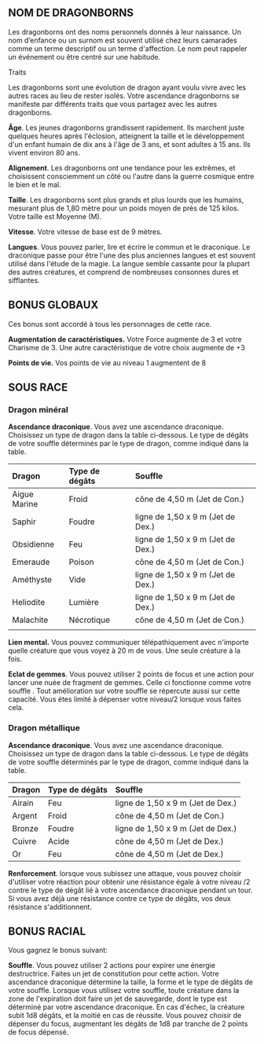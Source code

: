 ## NOM DE DRAGONBORNS

Les dragonborns ont des noms personnels donnés à leur naissance. Un nom d’enfance ou un surnom est souvent utilisé chez leurs camarades comme un terme descriptif ou un terme d'affection. Le nom peut rappeler un événement ou être centré sur une habitude.

Traits

Les dragonborns sont une évolution de dragon ayant voulu vivre avec les autres races au lieu de rester isolés. Votre ascendance dragonborns se manifeste par différents traits que vous partagez avec les autres dragonborns.

**Âge**. Les jeunes dragonborns grandissent rapidement. Ils marchent juste quelques heures après l'éclosion, atteignent la taille et le développement d'un enfant humain de dix ans à l'âge de 3 ans, et sont adultes à 15 ans. Ils vivent environ 80 ans.

**Alignement**. Les dragonborns ont une tendance pour les extrêmes, et choisissent consciemment un côté ou l'autre dans la guerre cosmique entre le bien et le mal.

**Taille**. Les dragonborns sont plus grands et plus lourds que les humains, mesurant plus de 1,80 mètre pour un poids moyen de près de 125 kilos. Votre taille est Moyenne (M).

**Vitesse**. Votre vitesse de base est de 9 mètres.

**Langues**. Vous pouvez parler, lire et écrire le commun et le draconique. Le draconique passe pour être l'une des plus anciennes langues et est souvent utilisé dans l'étude de la magie. La langue semble cassante pour la plupart des autres créatures, et comprend de nombreuses consonnes dures et sifflantes.

## BONUS GLOBAUX

Ces bonus sont accordé à tous les personnages de cette race.

**Augmentation de caractéristiques.** Votre Force augmente de 3 et votre Charisme de 3. Une autre caractéristique de votre choix augmente de +3

**Points de vie.** Vos points de vie au niveau 1 augmentent de 8

## SOUS RACE

### Dragon minéral

**Ascendance draconique**. Vous avez une ascendance draconique. Choisissez un type de dragon dans la table ci-dessous. Le type de dégâts de votre souffle déterminés par le type de dragon, comme indiqué dans la table.

| **Dragon** | **Type de dégâts** | **Souffle** |
| :--- | :--- | :--- |
| Aigue Marine | Froid | cône de 4,50 m (Jet de Con.) |
| Saphir | Foudre | ligne de 1,50 x 9 m (Jet de Dex.) |
| Obsidienne | Feu | ligne de 1,50 x 9 m (Jet de Dex.) |
| Emeraude | Poison | cône de 4,50 m (Jet de Con.) |
| Améthyste | Vide | ligne de 1,50 x 9 m (Jet de Dex.) |
| Heliodite | Lumière | ligne de 1,50 x 9 m (Jet de Dex.) |
| Malachite | Nécrotique | cône de 4,50 m (Jet de Con.) |
|  |  |  |

**Lien mental.** Vous pouvez communiquer télépathiquement avec n'importe quelle créature que vous voyez à 20 m de vous. Une seule créature à la fois.

**Eclat de gemmes**. Vous pouvez utiliser 2 points de focus et une action pour lancer une nuée de fragment de gemmes. Celle ci fonctionne comme votre souffle . Tout amélioration sur votre souffle se répercute aussi sur cette capacité. Vous étes limité à dépenser votre niveau/2 lorsque vous faites cela.



### Dragon métallique

**Ascendance draconique**. Vous avez une ascendance draconique. Choisissez un type de dragon dans la table ci-dessous. Le type de dégâts de votre souffle déterminés par le type de dragon, comme indiqué dans la table.

|**Dragon**|**Type de dégâts**|**Souffle**|
| :- | :- | :- |
|Airain|Feu| ligne de 1,50 x 9 m (Jet de Dex.) |
|Argent|Froid| cône de 4,50 m (Jet de Con.) |
|Bronze|Foudre| ligne de 1,50 x 9 m (Jet de Dex.) |
|Cuivre|Acide| cône de 4,50 m (Jet de Dex.) |
|Or|Feu| cône de 4,50 m (Jet de Dex.) |


**Renforcement**. lorsque vous subissez une attaque, vous pouvez choisir d'utiliser votre réaction pour obtenir une résistance égale à votre niveau /2 contre le type de dégât lié à votre ascendance draconique pendant un tour. Si vous avez déjà une résistance contre ce type de dégâts, vos deux résistance s'additionnent.

## BONUS RACIAL

Vous gagnez le bonus suivant:

**Souffle**. Vous pouvez utiliser 2 actions pour expirer une énergie destructrice. Faites un jet de constitution pour cette action. Votre ascendance draconique détermine la taille, la forme et le type de dégâts de votre souffle. Lorsque vous utilisez votre souffle, toute créature dans la zone de l'expiration doit faire un jet de sauvegarde, dont le type est déterminé par votre ascendance draconique. En cas d'échec, la créature subit 1d8 dégâts, et la moitié en cas de réussite. Vous pouvez choisir de dépenser du focus, augmentant les dégâts de 1d8 par tranche de 2 points de focus dépensé. 